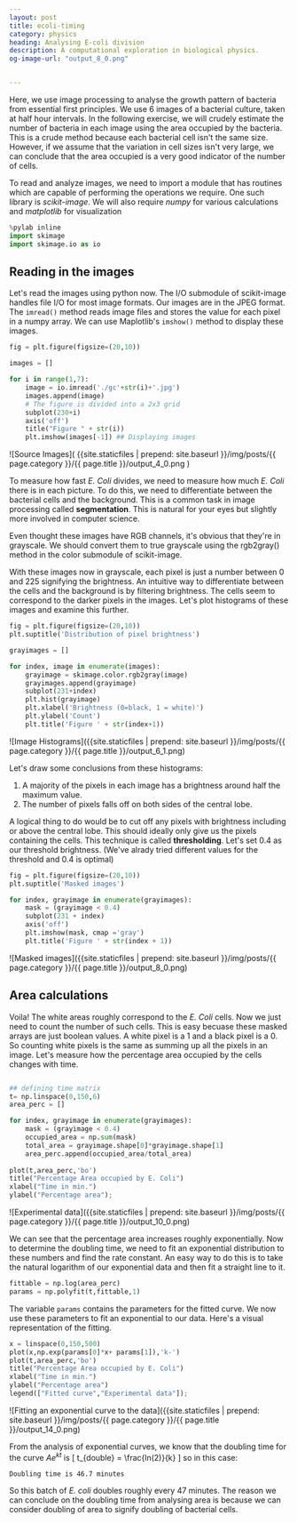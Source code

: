 ```yaml
---
layout: post
title: ecoli-timing
category: physics
heading: Analysing E-coli division
description: A computational exploration in biological physics.
og-image-url: "output_8_0.png"


---
```


Here, we use image processing to analyse the growth pattern of bacteria from essential first principles. We use 6 images of a bacterial culture, taken at half hour intervals. In the following exercise, we will crudely estimate the number of bacteria in each image using the area occupied by the bacteria. This is a crude method because each bacterial cell isn't the same size. However, if we assume that the variation in cell sizes isn't very large, we can conclude that the area occupied is a very good indicator of the number of cells. 

To read and analyze images, we need to import a module that has routines which are capable of performing the operations we require. One such library is *scikit-image*. We will also require *numpy* for various calculations and *matplotlib* for visualization


```python
%pylab inline
import skimage
import skimage.io as io
```
## Reading in the images

Let's read the images using python now. The I/O submodule of scikit-image handles file I/O for most image formats. Our images are in the JPEG format. The `imread()` method reads image files and stores the value for each pixel in a numpy array. We can use Maplotlib's `imshow()` method to display these images.

```python
fig = plt.figure(figsize=(20,10))

images = []

for i in range(1,7):
    image = io.imread('./gc'+str(i)+'.jpg')
    images.append(image)
    # The figure is divided into a 2x3 grid
    subplot(230+i) 
    axis('off')
    title("Figure " + str(i))
    plt.imshow(images[-1]) ## Displaying images

```

![Source Images]( {{site.staticfiles | prepend: site.baseurl }}/img/posts/{{ page.category }}/{{ page.title }}/output_4_0.png )


To measure how fast *E. Coli* divides, we need to measure how much *E. Coli* there is in each picture. To do this, we need to differentiate between the bacterial cells and the background. This is a common task in image processing called **segmentation**. This is natural for your eyes but slightly more involved in computer science. 

Even thought these images have RGB channels, it's obvious that they're in grayscale. We should convert them to true grayscale using the rgb2gray() method in the color submodule of scikit-image.

With these images now in grayscale, each pixel is just a number between 0 and 225 signifying the brightness. An intuitive way to differentiate between the cells and the background is by filtering brightness. The cells seem to correspond to the darker pixels in the images. Let's plot histograms of these images and examine this further. 


```python
fig = plt.figure(figsize=(20,10))
plt.suptitle('Distribution of pixel brightness')

grayimages = []

for index, image in enumerate(images):
    grayimage = skimage.color.rgb2gray(image) 
    grayimages.append(grayimage)
    subplot(231+index)
    plt.hist(grayimage)
    plt.xlabel('Brightness (0=black, 1 = white)')
    plt.ylabel('Count')
    plt.title('Figure ' + str(index+1))
```

![Image Histograms]({{site.staticfiles | prepend: site.baseurl }}/img/posts/{{ page.category }}/{{ page.title }}/output_6_1.png)


Let's draw some conclusions from these histograms:

1. A majority of the pixels in each image has a brightness around half the maximum value.
2. The number of pixels falls off on both sides of the central lobe. 

A logical thing to do would be to cut off any pixels with brightness including or above the central lobe. This should ideally only give us the pixels containing the cells. This technique is called **thresholding**. Let's set 0.4 as our threshold brightness. (We've alrady tried different values for the threshold and 0.4 is optimal)

```python
fig = plt.figure(figsize=(20,10))
plt.suptitle('Masked images')

for index, grayimage in enumerate(grayimages):
    mask = (grayimage < 0.4) 
    subplot(231 + index)
    axis('off')
    plt.imshow(mask, cmap ='gray')
    plt.title('Figure ' + str(index + 1))
```

![Masked images]({{site.staticfiles | prepend: site.baseurl }}/img/posts/{{ page.category }}/{{ page.title }}/output_8_0.png)

## Area calculations

Voila! The white areas roughly correspond to the *E. Coli* cells. Now we just need to count the number of such cells. This is easy becuase these masked arrays are just boolean values. A white pixel is a 1 and a black pixel is a 0. So counting white pixels is the same as summing up all the pixels in an image. Let's measure how the percentage area occupied by the cells changes with time. 


```python

## defining time matrix
t= np.linspace(0,150,6)
area_perc = []

for index, grayimage in enumerate(grayimages):
    mask = (grayimage < 0.4) 
    occupied_area = np.sum(mask)
    total_area = grayimage.shape[0]*grayimage.shape[1]
    area_perc.append(occupied_area/total_area)
    
plot(t,area_perc,'bo')
title("Percentage Area occupied by E. Coli")
xlabel("Time in min.")
ylabel("Percentage area");
```


![Experimental data]({{site.staticfiles | prepend: site.baseurl }}/img/posts/{{ page.category }}/{{ page.title }}/output_10_0.png)


We can see that the percentage area increases roughly exponentially. Now to determine the doubling time, we need to fit an exponential distribution to these numbers and find the rate constant. An easy way to do this is to take the natural logarithm of our exponential data and then fit a straight line to it.


```python
fittable = np.log(area_perc)
params = np.polyfit(t,fittable,1)
```

The variable `params` contains the parameters for the fitted curve. We now use these parameters to fit an exponential to our data. Here's a visual representation of the fitting.


```python
x = linspace(0,150,500)
plot(x,np.exp(params[0]*x+ params[1]),'k-')
plot(t,area_perc,'bo')
title("Percentage Area occupied by E. Coli")
xlabel("Time in min.")
ylabel("Percentage area")
legend(["Fitted curve","Experimental data"]);
```


![Fitting an exponential curve to the data]({{site.staticfiles | prepend: site.baseurl }}/img/posts/{{ page.category }}/{{ page.title }}/output_14_0.png)


From the analysis of exponential curves, we know that the doubling time for the curve $Ae^{kt}$ is \[ t_{double} = \frac{ln(2)}{k} \] so in this case:

    Doubling time is 46.7 minutes
    
So this batch of *E. coli* doubles roughly every 47 minutes. The reason we can conclude on the doubling time from analysing area is because we can consider doubling of area to signify doubling of bacterial cells. 